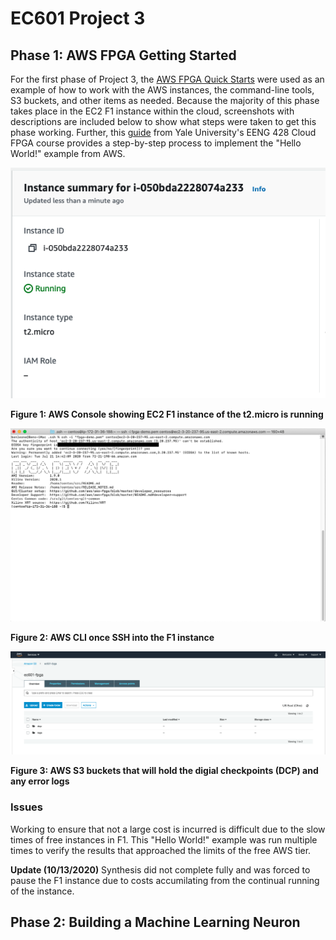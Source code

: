 # EC601 Project 3

## Phase 1: AWS FPGA Getting Started

For the first phase of Project 3, the [AWS FPGA Quick Starts](https://github.com/aws/aws-fpga#quickstarts) were used as an example of how to work with the AWS instances, the command-line tools, S3 buckets, and other items as needed. Because the majority of this phase takes place in the EC2 F1 instance within the cloud, screenshots with descriptions are included below to show what steps were taken to get this phase working. Further, this [guide](https://caslab.csl.yale.edu/courses/EENG428/19-20a/tutorials/getting_started_hello_world.pdf) from Yale University's EENG 428 Cloud FPGA course provides a step-by-step process to implement the "Hello World!" example from AWS.

![t2.micro](phase_1/images/screenshot1.png)

**Figure 1: AWS Console showing EC2 F1 instance of the t2.micro is running**

![t2.micro](phase_1/images/screenshot2.png)

**Figure 2: AWS CLI once SSH into the F1 instance**

![t2.micro](phase_1/images/screenshot3.png)

**Figure 3: AWS S3 buckets that will hold the digial checkpoints (DCP) and any error logs**

### Issues

Working to ensure that not a large cost is incurred is difficult due to the slow times of free instances in F1. This "Hello World!" example was run multiple times to verify the results that approached the limits of the free AWS tier.

**Update (10/13/2020)**
Synthesis did not complete fully and was forced to pause the F1 instance due to costs accumilating from the continual running of the instance.

## Phase 2: Building a Machine Learning Neuron
